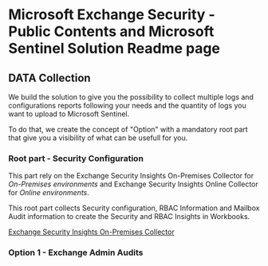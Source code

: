 # Microsoft Exchange Security - Public Contents and Microsoft Sentinel Solution Readme page

## DATA Collection

We build the solution to give you the possibility to collect multiple logs and configurations reports following your needs and the quantity of logs you want to upload to Microsoft Sentinel.

To do that, we create the concept of "Option" with a mandatory root part that give you a visibility of what can be usefull for you.

### Root part - Security Configuration

This part rely on the Exchange Security Insights On-Premises Collector for *On-Premises environments* and Exchange Security Insights Online Collector for *Online environments*.

This root part collects Security configuration, RBAC Information and Mailbox Audit information to create the Security and RBAC Insights in Workbooks.

[Exchange Security Insights On-Premises Collector](ESICollector.md)

### Option 1 - Exchange Admin Audits

